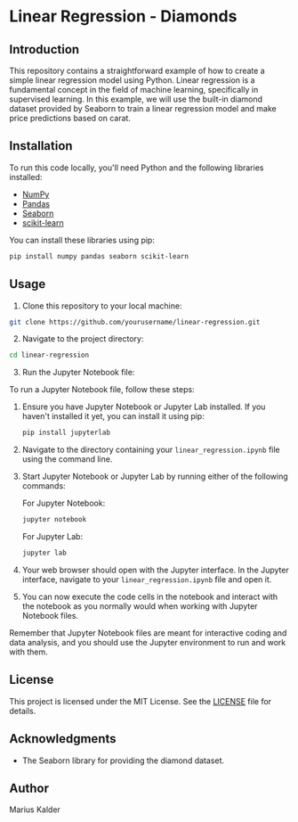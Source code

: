 # Linear Regression - Diamonds

## Introduction

This repository contains a straightforward example of how to create a simple linear regression model using Python. Linear regression is a fundamental concept in the field of machine learning, specifically in supervised learning. In this example, we will use the built-in diamond dataset provided by Seaborn to train a linear regression model and make price predictions based on carat.

## Installation

To run this code locally, you'll need Python and the following libraries installed:

- [NumPy](https://numpy.org/)
- [Pandas](https://pandas.pydata.org/)
- [Seaborn](https://seaborn.pydata.org/)
- [scikit-learn](https://scikit-learn.org/)

You can install these libraries using pip:

```bash
pip install numpy pandas seaborn scikit-learn
```

## Usage

1. Clone this repository to your local machine:

```bash
git clone https://github.com/yourusername/linear-regression.git
```

2. Navigate to the project directory:

```bash
cd linear-regression
```

3. Run the Jupyter Notebook file:

To run a Jupyter Notebook file, follow these steps:

1. Ensure you have Jupyter Notebook or Jupyter Lab installed. If you haven't installed it yet, you can install it using pip:

   ```bash
   pip install jupyterlab
   ```

2. Navigate to the directory containing your `linear_regression.ipynb` file using the command line.

3. Start Jupyter Notebook or Jupyter Lab by running either of the following commands:

   For Jupyter Notebook:

   ```bash
   jupyter notebook
   ```

   For Jupyter Lab:

   ```bash
   jupyter lab
   ```

4. Your web browser should open with the Jupyter interface. In the Jupyter interface, navigate to your `linear_regression.ipynb` file and open it.

5. You can now execute the code cells in the notebook and interact with the notebook as you normally would when working with Jupyter Notebook files.

Remember that Jupyter Notebook files are meant for interactive coding and data analysis, and you should use the Jupyter environment to run and work with them.

## License

This project is licensed under the MIT License. See the [LICENSE](LICENSE) file for details.

## Acknowledgments

- The Seaborn library for providing the diamond dataset.

## Author

Marius Kalder

